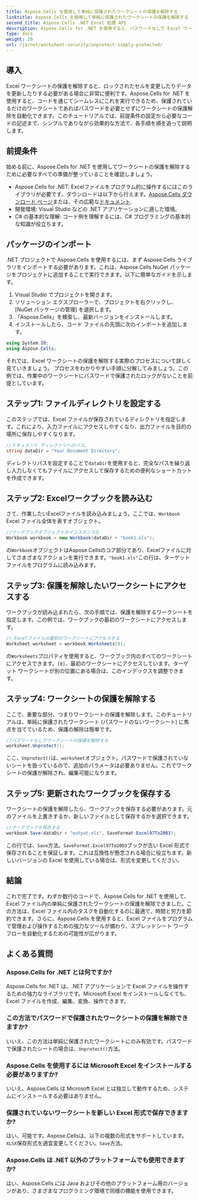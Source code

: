 ```yaml
---
title: Aspose.Cells を使用して単純に保護されたワークシートの保護を解除する
linktitle: Aspose.Cells を使用して単純に保護されたワークシートの保護を解除する
second_title: Aspose.Cells .NET Excel 処理 API
description: Aspose.Cells for .NET を使用すると、パスワードなしで Excel ワークシートの保護を簡単に解除できます。セットアップ、コード手順、出力のシームレスな保存について学習します。
type: docs
weight: 20
url: /ja/net/worksheet-security/unprotect-simply-protected/
---
```

## 導入
Excel ワークシートの保護を解除すると、ロックされたセルを変更したりデータを更新したりする必要がある場合に非常に便利です。Aspose.Cells for .NET を使用すると、コードを通じてシームレスにこれを実行できるため、保護されているだけのワークシートであればパスワードを必要とせずにワークシートの保護解除を自動化できます。このチュートリアルでは、前提条件の設定から必要なコードの記述まで、シンプルでありながら効果的な方法で、各手順を順を追って説明します。
## 前提条件
始める前に、Aspose.Cells for .NET を使用してワークシートの保護を解除するために必要なすべての準備が整っていることを確認しましょう。
-  Aspose.Cells for .NET: Excelファイルをプログラム的に操作するにはこのライブラリが必要です。ダウンロードは以下から行えます。[Aspose.Cells ダウンロード ページ](https://releases.aspose.com/cells/net/)または、その広範な[ドキュメント](https://reference.aspose.com/cells/net/).
- 開発環境: Visual Studio などの .NET アプリケーションに適した環境。
- C# の基本的な理解: コード例を理解するには、C# プログラミングの基本的な知識が役立ちます。
## パッケージのインポート
.NET プロジェクトで Aspose.Cells を使用するには、まず Aspose.Cells ライブラリをインポートする必要があります。これは、Aspose.Cells NuGet パッケージをプロジェクトに追加することで実行できます。以下に簡単なガイドを示します。
1. Visual Studio でプロジェクトを開きます。
2. ソリューション エクスプローラーで、プロジェクトを右クリックし、[NuGet パッケージの管理] を選択します。
3. 「Aspose.Cells」を検索し、最新バージョンをインストールします。
4. インストールしたら、コード ファイルの先頭に次のインポートを追加します。
```csharp
using System.IO;
using Aspose.Cells;
```
それでは、Excel ワークシートの保護を解除する実際のプロセスについて詳しく見ていきましょう。
プロセスをわかりやすい手順に分解してみましょう。この例では、作業中のワークシートにパスワードで保護されたロックがないことを前提としています。
## ステップ1: ファイルディレクトリを設定する
このステップでは、Excel ファイルが保存されているディレクトリを指定します。これにより、入力ファイルにアクセスしやすくなり、出力ファイルを目的の場所に保存しやすくなります。
```csharp
//ドキュメント ディレクトリへのパス。
string dataDir = "Your Document Directory";
```
ディレクトリパスを設定することで`dataDir`を使用すると、完全なパスを繰り返し入力しなくてもファイルにアクセスして保存するための便利なショートカットを作成できます。
## ステップ2: Excelワークブックを読み込む
さて、作業したいExcelファイルを読み込みましょう。ここでは、`Workbook` Excel ファイル全体を表すオブジェクト。
```csharp
//ワークブックオブジェクトのインスタンス化
Workbook workbook = new Workbook(dataDir + "book1.xls");
   ```
の`Workbook`オブジェクトはAspose.Cellsのコア部分であり、Excelファイルに対してさまざまなアクションを実行できます。`"book1.xls"`この行は、ターゲット ファイルをプログラムに読み込みます。
## ステップ3: 保護を解除したいワークシートにアクセスする
ワークブックが読み込まれたら、次の手順では、保護を解除するワークシートを指定します。この例では、ワークブックの最初のワークシートにアクセスします。
```csharp
// Excelファイルの最初のワークシートにアクセスする
Worksheet worksheet = workbook.Worksheets[0];
```
の`Worksheets`プロパティを使用すると、ワークブック内のすべてのワークシートにアクセスできます。`[0]`、最初のワークシートにアクセスしています。ターゲット ワークシートが別の位置にある場合は、このインデックスを調整できます。
## ステップ4: ワークシートの保護を解除する
ここで、重要な部分、つまりワークシートの保護を解除します。このチュートリアルは、単純に保護されたワークシート (パスワードのないワークシート) に焦点を当てているため、保護の解除は簡単です。
```csharp
//パスワードなしでワークシートの保護を解除する
worksheet.Unprotect();
```
ここ、`Unprotect()`は、`worksheet`オブジェクト。パスワードで保護されていないシートを扱っているので、追加のパラメータは必要ありません。これでワークシートの保護が解除され、編集可能になります。
## ステップ5: 更新されたワークブックを保存する
ワークシートの保護を解除したら、ワークブックを保存する必要があります。元のファイルを上書きするか、新しいファイルとして保存するかを選択できます。
```csharp
//ワークブックを保存する
workbook.Save(dataDir + "output.xls", SaveFormat.Excel97To2003);
```
この行では、`Save`方法。`SaveFormat.Excel97To2003`ブックが古い Excel 形式で保存されることを保証します。これは互換性が懸念される場合に役立ちます。新しいバージョンの Excel を使用している場合は、形式を変更してください。
## 結論
これで完了です。わずか数行のコードで、Aspose.Cells for .NET を使用して、Excel ファイル内の単純に保護されたワークシートの保護を解除できました。この方法は、Excel ファイル内のタスクを自動化するのに最適で、時間と労力を節約できます。さらに、Aspose.Cells を使用すると、Excel ファイルをプログラムで管理および操作するための強力なツールが備わり、スプレッドシート ワークフローを自動化するための可能性が広がります。
## よくある質問
### Aspose.Cells for .NET とは何ですか?
Aspose.Cells for .NET は、.NET アプリケーションで Excel ファイルを操作するための強力なライブラリです。Microsoft Excel をインストールしなくても、Excel ファイルを作成、編集、変換、操作できます。
### この方法でパスワードで保護されたワークシートの保護を解除できますか?
いいえ、この方法は単純に保護されたワークシートにのみ有効です。パスワードで保護されたシートの場合は、`Unprotect()`方法。
### Aspose.Cells を使用するには Microsoft Excel をインストールする必要がありますか?
いいえ、Aspose.Cells は Microsoft Excel とは独立して動作するため、システムにインストールする必要はありません。
### 保護されていないワークシートを新しい Excel 形式で保存できますか?
はい、可能です。Aspose.Cellsは、以下の複数の形式をサポートしています。`XLSX`保存形式を適宜変更してください。`Save`方法。
### Aspose.Cells は .NET 以外のプラットフォームでも使用できますか?
はい、Aspose.Cells には Java およびその他のプラットフォーム用のバージョンがあり、さまざまなプログラミング環境で同様の機能を使用できます。
